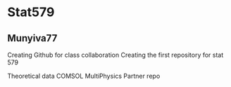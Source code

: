 # Stat579
## Munyiva77

Creating Github for class collaboration 
Creating the first repository for stat 579

Theoretical data
COMSOL MultiPhysics
Partner repo

